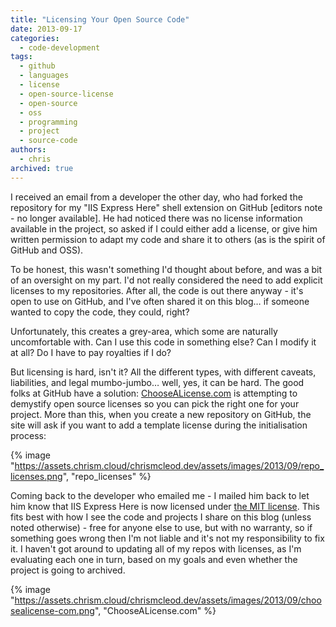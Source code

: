 ```yaml
---
title: "Licensing Your Open Source Code"
date: 2013-09-17
categories:
  - code-development
tags:
  - github
  - languages
  - license
  - open-source-license
  - open-source
  - oss
  - programming
  - project
  - source-code
authors:
  - chris
archived: true
---
```


I received an email from a developer the other day, who had forked the repository for my "IIS Express Here" shell extension on GitHub \[editors note - no longer available\]. He had noticed there was no license information available in the project, so asked if I could either add a license, or give him written permission to adapt my code and share it to others (as is the spirit of GitHub and OSS).

To be honest, this wasn't something I'd thought about before, and was a bit of an oversight on my part. I'd not really considered the need to add explicit licenses to my repositories. After all, the code is out there anyway - it's open to use on GitHub, and I've often shared it on this blog… if someone wanted to copy the code, they could, right?

Unfortunately, this creates a grey-area, which some are naturally uncomfortable with. Can I use this code in something else? Can I modify it at all? Do I have to pay royalties if I do?

But licensing is hard, isn't it? All the different types, with different caveats, liabilities, and legal mumbo-jumbo… well, yes, it can be hard. The good folks at GitHub have a solution: [ChooseALicense.com](http://choosealicense.com/) is attempting to demystify open source licenses so you can pick the right one for your project. More than this, when you create a new repository on GitHub, the site will ask if you want to add a template license during the initialisation process:

{% image "https://assets.chrism.cloud/chrismcleod.dev/assets/images/2013/09/repo_licenses.png", "repo_licenses" %}

Coming back to the developer who emailed me - I mailed him back to let him know that IIS Express Here is now licensed under [the MIT license](http://choosealicense.com/licenses/mit/). This fits best with how I see the code and projects I share on this blog (unless noted otherwise) - free for anyone else to use, but with no warranty, so if something goes wrong then I'm not liable and it's not my responsibility to fix it. I haven't got around to updating all of my repos with licenses, as I'm evaluating each one in turn, based on my goals and even whether the project is going to archived.

{% image "https://assets.chrism.cloud/chrismcleod.dev/assets/images/2013/09/choosealicense-com.png", "ChooseALicense.com" %}
